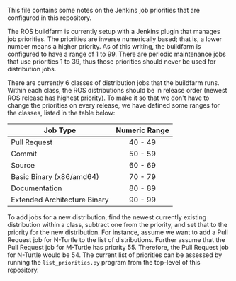 This file contains some notes on the Jenkins job priorities that are configured in this repository.

The ROS buildfarm is currently setup with a Jenkins plugin that manages job priorities.
The priorities are inverse numerically based; that is, a lower number means a higher priority.
As of this writing, the buildfarm is configured to have a range of 1 to 99.
There are periodic maintenance jobs that use priorities 1 to 39, thus those priorities should never be used for distribution jobs.

There are currently 6 classes of distribution jobs that the buildfarm runs.
Within each class, the ROS distributions should be in release order (newest ROS release has highest priority).
To make it so that we don't have to change the priorities on every release, we have defined some ranges for the classes, listed in the table below:

| Job Type                     | Numeric Range |
| ---------------------------- |:-------------:|
| Pull Request                 | 40 - 49       |
| Commit                       | 50 - 59       |
| Source                       | 60 - 69       |
| Basic Binary (x86/amd64)     | 70 - 79       |
| Documentation                | 80 - 89       |
| Extended Architecture Binary | 90 - 99       |


To add jobs for a new distribution, find the newest currently existing distribution within a class, subtract one from the priority, and set that to the priority for the new distribution.
For instance, assume we want to add a Pull Request job for N-Turtle to the list of distributions.
Further assume that the Pull Request job for M-Turtle has priority 55.
Therefore, the Pull Request job for N-Turtle would be 54.
The current list of priorities can be assessed by running the `list_priorities.py` program from the top-level of this repository.
